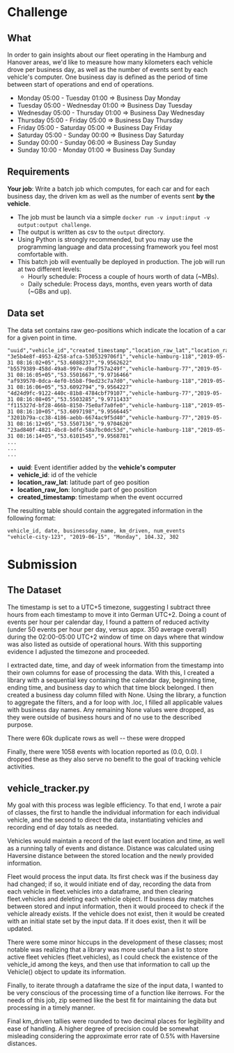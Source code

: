 # Challenge

## What
In order to gain insights about our fleet operating in the Hamburg and Hanover areas, we'd like to measure how many kilometers each vehicle drove per business day, as well as the number of events sent by each vehicle's computer.
One business day is defined as the period of time between start of operations and end of operations.

- Monday    05:00 - Tuesday    01:00 => Business Day Monday
- Tuesday   05:00 - Wednesday  01:00 => Business Day Tuesday
- Wednesday 05:00 - Thursday   01:00 => Business Day Wednesday
- Thursday  05:00 - Friday     05:00 => Business Day Thursday
- Friday    05:00 - Saturday   05:00 => Business Day Friday
- Saturday  05:00 - Sunday     00:00 => Business Day Saturday
- Sunday    00:00 - Sunday     06:00 => Business Day Sunday
- Sunday    10:00 - Monday     01:00 => Business Day Sunday



## Requirements
**Your job**: Write a batch job which computes, for each car and for each business day, the driven km as well as the number of events sent **by the vehicle**.

- The job must be launch via a simple `docker run -v input:input -v output:output challenge`.
- The output is written as csv to the `output` directory.
- Using Python is strongly recommended, but you may use the programming language and data processing framework you feel most comfortable with.
- This batch job will eventually be deployed in production. The job will run at two different levels: 
	* Hourly schedule: Process a couple of hours worth of data (~MBs).
	* Daily schedule: Process days, months, even years worth of data (~GBs and up).


## Data set

The data set contains raw geo-positions which indicate the location of a car for a given point in time.

```
"uuid","vehicle_id","created_timestamp","location_raw_lat","location_raw_lon"
"3e5b4e8f-4953-4258-afca-5305329706f1","vehicle-hamburg-118","2019-05-31 08:16:02+05","53.6088237","9.9562622"
"b5579389-458d-49a8-997e-d9af757a249f","vehicle-hamburg-77","2019-05-31 08:16:05+05","53.5501667","9.9716466"
"af939570-0dca-4ef0-b5b8-f9ed23c7a7d0","vehicle-hamburg-118","2019-05-31 08:16:06+05","53.6092794","9.9564227"
"4d24d9fc-9122-440c-81b8-4784cbf79107","vehicle-hamburg-77","2019-05-31 08:16:08+05","53.5503285","9.9711433"
"f115327d-bf28-466b-8150-75e0af7a0fe0","vehicle-hamburg-118","2019-05-31 08:16:10+05","53.6097198","9.9566445"
"3201b79a-cc38-4186-aebb-6674ac9f5d40","vehicle-hamburg-77","2019-05-31 08:16:12+05","53.5507136","9.9704620"
"23ad840f-4821-4bc8-bdfd-58a7bc0dc53d","vehicle-hamburg-118","2019-05-31 08:16:14+05","53.6101545","9.9568781"
...
...
...
```

- **uuid**: Event identifier added by the **vehicle's computer**
- **vehicle_id**: id of the vehicle
- **location_raw_lat**: latitude part of geo position
- **location_raw_lon**: longitude part of geo position
- **created_timestamp**: timestamp when the event occurred

The resulting table should contain the aggregated information in the following format:
```
vehicle_id, date, businessday_name, km_driven, num_events
"vehicle-city-123", "2019-06-15", "Monday", 104.32, 302
```

# Submission

## The Dataset
The timestamp is set to a UTC+5 timezone, suggesting I subtract three hours from each timestamp to move it into German UTC+2. Doing a count of events per hour per calendar day, I found a pattern of reduced activity (under 50 events per hour per day, versus appx. 350 average overall) during the 02:00-05:00 UTC+2 window of time on days where that window was also listed as outside of operational hours. With this supporting evidence I adjusted the timezone and proceeded.

I extracted date, time, and day of week information from the timestamp into their own columns for ease of processing the data. With this, I created a library with a sequential key containing the calendar day, beginning time, ending time, and business day to which that time block belonged. I then created a business day column filled with None. Using the library, a function to aggregate the filters, and a for loop with .loc, I filled all applicable values with business day names. Any remaining None values were dropped, as they were outside of business hours and of no use to the described purpose.

There were 60k duplicate rows as well -- these were dropped

Finally, there were 1058 events with location reported as (0.0, 0.0). I dropped these as they also serve no benefit to the goal of tracking vehicle activities.

## vehicle_tracker.py
My goal with this process was legible efficiency. To that end, I wrote a pair of classes, the first to handle the individual information for each individual vehicle, and the second to direct the data, instantiating vehicles and recording end of day totals as needed. 

Vehicles would maintain a record of the last event location and time, as well as a running tally of events and distance. Distance was calculated using Haversine distance between the stored location and the newly provided information.

Fleet would process the input data. Its first check was if the business day had changed; if so, it would initiate end of day, recording the data from each vehicle in fleet.vehicles into a dataframe, and then clearing fleet.vehicles and deleting each vehicle object. If business day matches between stored and input information, then it would proceed to check if the vehicle already exists. If the vehicle does not exist, then it would be created with an initial state set by the input data. If it does exist, then it will be updated.

There were some minor hiccups in the development of these classes; most notable was realizing that a library was more useful than a list to store active fleet vehicles (fleet.vehicles), as I could check the existence of the vehicle_id among the keys, and then use that information to call up the Vehicle() object to update its information.

Finally, to iterate through a dataframe the size of the input data, I wanted to be very conscious of the processing time of a function like iterrows. For the needs of this job, zip seemed like the best fit for maintaining the data but processing in a timely manner.

Final km_driven tallies were rounded to two decimal places for legibility and ease of handling. A higher degree of precision could be somewhat misleading considering the approximate error rate of 0.5% with Haversine distances.